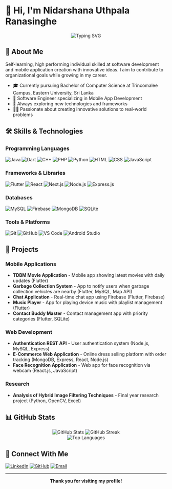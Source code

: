 # 👋 Hi, I'm Nidarshana Uthpala Ranasinghe

<div align="center">
  <img src="https://readme-typing-svg.herokuapp.com?font=Fira+Code&size=25&duration=3000&pause=1000&color=39FF14&center=true&vCenter=true&width=600&lines=Software+Engineer;Mobile+App+Developer;Full+Stack+Developer;Always+Learning+New+Technologies" alt="Typing SVG" />
</div>

## 🚀 About Me
Self-learning, high performing individual skilled at software development and mobile application creation with innovative ideas. I aim to contribute to organizational goals while growing in my career.

- 🎓 Currently pursuing Bachelor of Computer Science at Trincomalee Campus, Eastern University, Sri Lanka
- 💼 Software Engineer specializing in Mobile App Development
- 🌱 Always exploring new technologies and frameworks
- 👨‍💻 Passionate about creating innovative solutions to real-world problems

## 🛠️ Skills & Technologies

### Programming Languages
![Java](https://img.shields.io/badge/Java-ED8B00?style=for-the-badge&logo=java&logoColor=white)
![Dart](https://img.shields.io/badge/Dart-0175C2?style=for-the-badge&logo=dart&logoColor=white)
![C++](https://img.shields.io/badge/C++-00599C?style=for-the-badge&logo=c%2B%2B&logoColor=white)
![PHP](https://img.shields.io/badge/PHP-777BB4?style=for-the-badge&logo=php&logoColor=white)
![Python](https://img.shields.io/badge/Python-3776AB?style=for-the-badge&logo=python&logoColor=white)
![HTML](https://img.shields.io/badge/HTML5-E34F26?style=for-the-badge&logo=html5&logoColor=white)
![CSS](https://img.shields.io/badge/CSS3-1572B6?style=for-the-badge&logo=css3&logoColor=white)
![JavaScript](https://img.shields.io/badge/JavaScript-F7DF1E?style=for-the-badge&logo=javascript&logoColor=black)

### Frameworks & Libraries
![Flutter](https://img.shields.io/badge/Flutter-02569B?style=for-the-badge&logo=flutter&logoColor=white)
![React](https://img.shields.io/badge/React-20232A?style=for-the-badge&logo=react&logoColor=61DAFB)
![Next.js](https://img.shields.io/badge/Next.js-000000?style=for-the-badge&logo=next.js&logoColor=white)
![Node.js](https://img.shields.io/badge/Node.js-43853D?style=for-the-badge&logo=node.js&logoColor=white)
![Express.js](https://img.shields.io/badge/Express.js-404D59?style=for-the-badge&logo=express&logoColor=white)

### Databases
![MySQL](https://img.shields.io/badge/MySQL-4479A1?style=for-the-badge&logo=mysql&logoColor=white)
![Firebase](https://img.shields.io/badge/Firebase-FFCA28?style=for-the-badge&logo=firebase&logoColor=black)
![MongoDB](https://img.shields.io/badge/MongoDB-4EA94B?style=for-the-badge&logo=mongodb&logoColor=white)
![SQLite](https://img.shields.io/badge/SQLite-07405E?style=for-the-badge&logo=sqlite&logoColor=white)

### Tools & Platforms
![Git](https://img.shields.io/badge/Git-F05032?style=for-the-badge&logo=git&logoColor=white)
![GitHub](https://img.shields.io/badge/GitHub-100000?style=for-the-badge&logo=github&logoColor=white)
![VS Code](https://img.shields.io/badge/VS_Code-007ACC?style=for-the-badge&logo=visual-studio-code&logoColor=white)
![Android Studio](https://img.shields.io/badge/Android_Studio-3DDC84?style=for-the-badge&logo=android-studio&logoColor=white)

## 📱 Projects

### Mobile Applications
- **TDBM Movie Application** - Mobile app showing latest movies with daily updates (Flutter)
- **Garbage Collection System** - App to notify users when garbage collection vehicles are nearby (Flutter, MySQL, Map API)
- **Chat Application** - Real-time chat app using Firebase (Flutter, Firebase)
- **Music Player** - App for playing device music with playlist management (Flutter)
- **Contact Buddy Master** - Contact management app with priority categories (Flutter, SQLite)

### Web Development
- **Authentication REST API** - User authentication system (Node.js, MySQL, Express)
- **E-Commerce Web Application** - Online dress selling platform with order tracking (MongoDB, Express, React, Node.js)
- **Face Recognition Application** - Web app for face recognition via webcam (React.js, JavaScript)

### Research
- **Analysis of Hybrid Image Filtering Techniques** - Final year research project (Python, OpenCV, Excel)

## 📊 GitHub Stats

<div align="center">
  <img src="https://github-readme-stats.vercel.app/api?username=KNURanasinghe&show_icons=true&theme=radical" alt="GitHub Stats" />
  <img src="https://github-readme-streak-stats.herokuapp.com/?user=KNURanasinghe&theme=radical" alt="GitHub Streak" />
</div>

<div align="center">
  <img src="https://github-readme-stats.vercel.app/api/top-langs/?username=KNURanasinghe&layout=compact&theme=radical" alt="Top Languages" />
</div>

## 🤝 Connect With Me
[![LinkedIn](https://img.shields.io/badge/LinkedIn-0077B5?style=for-the-badge&logo=linkedin&logoColor=white)](http://www.linkedin.com/in/knuranasinghe)
[![GitHub](https://img.shields.io/badge/GitHub-100000?style=for-the-badge&logo=github&logoColor=white)](https://github.com/KNURanasinghe)
[![Email](https://img.shields.io/badge/Email-D14836?style=for-the-badge&logo=gmail&logoColor=white)](mailto:nidarshanauthpala90@gmail.com)

---

<div align="center">
  <b>Thank you for visiting my profile!</b>
</div>
